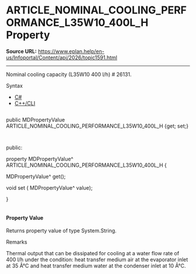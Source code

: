 # ARTICLE_NOMINAL_COOLING_PERFORMANCE_L35W10_400L_H Property

**Source URL:** https://www.eplan.help/en-us/Infoportal/Content/api/2026/topic1591.html

---

Nominal cooling capacity (L35W10 400 l/h) # 26131.

Syntax

- [C#](#i-syntax-CS)
- [C++/CLI](#i-syntax-CPP2005)

```
```
public MDPropertyValue ARTICLE_NOMINAL_COOLING_PERFORMANCE_L35W10_400L_H {get; set;}
```
```

```
```
public:

property MDPropertyValue^ ARTICLE_NOMINAL_COOLING_PERFORMANCE_L35W10_400L_H {

   MDPropertyValue^ get();

   void set (    MDPropertyValue^ value);

}
```
```

#### Property Value

Returns property value of type System.String.

Remarks

Thermal output that can be dissipated for cooling at a water flow rate of 400 l/h under the condition: heat transfer medium air at the evaporator inlet at 35 Â°C and heat transfer medium water at the condenser inlet at 10 Â°C.
